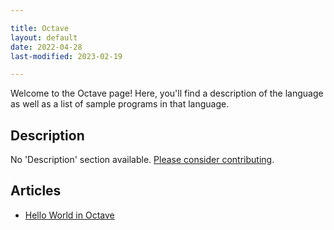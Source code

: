 ```yaml
---

title: Octave
layout: default
date: 2022-04-28
last-modified: 2023-02-19

---
```


Welcome to the Octave page! Here, you'll find a description of the language as well as a list of sample programs in that language.

## Description

No 'Description' section available. [Please consider contributing](https://github.com/TheRenegadeCoder/sample-programs-website).

## Articles

- [Hello World in Octave](https://sampleprograms.io/projects/hello-world/octave)